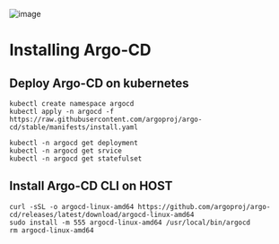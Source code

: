 ![image](https://github.com/falahatme/argocd/assets/7458874/6266063b-d083-481c-bf24-0c196833b09e)

# Installing Argo-CD

## Deploy Argo-CD on kubernetes

```
kubectl create namespace argocd
kubectl apply -n argocd -f https://raw.githubusercontent.com/argoproj/argo-cd/stable/manifests/install.yaml
```
```
kubectl -n argocd get deployment
kubectl -n argocd get srvice
kubectl -n argocd get statefulset
```

## Install Argo-CD CLI on HOST

```
curl -sSL -o argocd-linux-amd64 https://github.com/argoproj/argo-cd/releases/latest/download/argocd-linux-amd64
sudo install -m 555 argocd-linux-amd64 /usr/local/bin/argocd
rm argocd-linux-amd64
```
